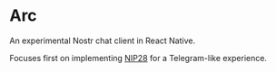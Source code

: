 # Arc

An experimental Nostr chat client in React Native.

Focuses first on implementing [NIP28](https://github.com/nostr-protocol/nips/blob/master/28.md) for a Telegram-like experience.
